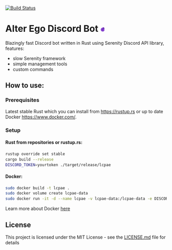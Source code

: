 [![Build Status](https://travis-ci.org/LelCP/altego.svg?branch=master)](https://travis-ci.org/LelCP/altego)

# Alter Ego Discord Bot ![LCPAE](images/logo.png)


Blazingly fast Discord bot written in Rust using Serenity Discord API library, features:
* slow Serenity framework
* simple management tools
* custom commands

## How to use:

### Prerequisites

Latest stable Rust which you can install from https://rustup.rs or up to date Docker https://www.docker.com/.

### Setup

#### Rust from repositories or rustup.rs:

``` bash
rustup override set stable
cargo build --release
DISCORD_TOKEN=yourtoken ./target/release/lcpae 
```

#### Docker:

``` bash
sudo docker build -t lcpae .
sudo docker volume create lcpae-data
sudo docker run -it -d --name lcpae -v lcpae-data:/lcpae-data -e DISCORD_TOKEN=yourtoken lcpae
```

Learn more about Docker [here](https://docs.docker.com/get-started/)

## License

This project is licensed under the MIT License - see the [LICENSE.md](LICENSE.md) file for details

